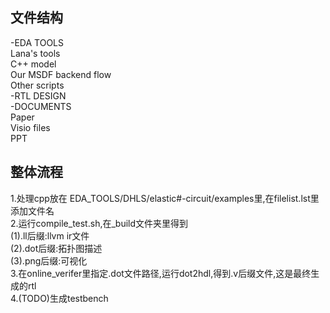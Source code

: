 ## 文件结构
-EDA TOOLS  
	Lana's tools  
	C++ model  
	Our MSDF backend flow  
	Other scripts  
-RTL DESIGN  
-DOCUMENTS  
	Paper  
	Visio files  
	PPT  

## 整体流程
1.处理cpp放在 EDA_TOOLS/DHLS/elastic#-circuit/examples里,在filelist.lst里添加文件名  
2.运行compile_test.sh,在_build文件夹里得到  
(1).ll后缀:llvm ir文件  
(2).dot后缀:拓扑图描述  
(3).png后缀:可视化  
3.在online_verifer里指定.dot文件路径,运行dot2hdl,得到.v后缀文件,这是最终生成的rtl  
4.(TODO)生成testbench  
